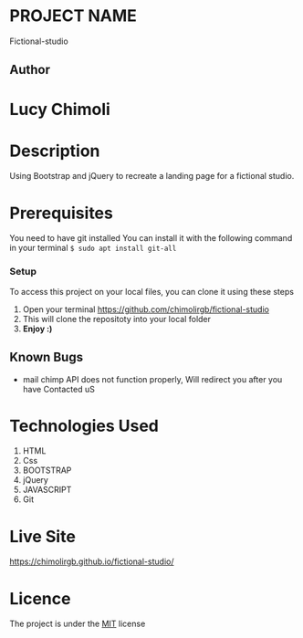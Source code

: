  # PROJECT NAME
  Fictional-studio

## Author
# Lucy Chimoli

# Description
 Using Bootstrap and jQuery to recreate a landing page for a fictional studio.

# Prerequisites
You need to have git installed
You can install it with the following command in your terminal
`$ sudo apt install git-all`

### Setup
To access this project on your local files, you can clone it using these steps
1. Open your terminal
https://github.com/chimolirgb/fictional-studio
1. This will clone the repositoty into your local folder
1. __Enjoy :)__

## Known Bugs
* mail chimp API does not function properly, Will redirect you after you have Contacted uS

# Technologies Used
1. HTML
2. Css
3. BOOTSTRAP
4. jQuery
5. JAVASCRIPT
6. Git

# Live Site
https://chimolirgb.github.io/fictional-studio/

# Licence
The project is under the [MIT](LICENSE) license